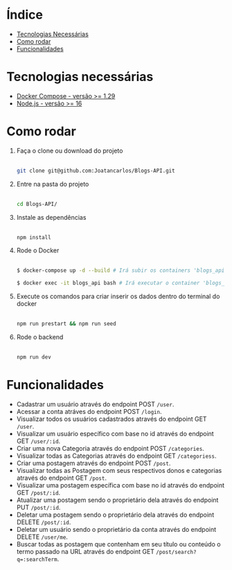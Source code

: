 # Índice
  - <a href="#tecnologias-necessárias">Tecnologias Necessárias</a>
  - <a href="#como-rodar">Como rodar</a>
  - <a href="#funcionalidades">Funcionalidades</a>

# Tecnologias necessárias
<ul>
  <a href="https://docs.docker.com/compose/install/" target="_blank">
    <li>Docker Compose - versão >= 1.29</li>
  </a>
  <a href="https://nodejs.org/en/download" target="_blank">
    <li>Node.js - versão >= 16</li>
  </a>
</ul>

# Como rodar
<ol>
  <li>Faça o clone ou download do projeto</li>
  </br>

  ```bash
  git clone git@github.com:Joatancarlos/Blogs-API.git

  ```

  <li>Entre na pasta do projeto</li>
  </br>
  
  ```bash
  cd Blogs-API/

  ```

  <li>Instale as dependências</li>
  </br>
  
  ```bash
  npm install

  ```

  <li>Rode o Docker</li>
  </br>
  
  ```bash
  $ docker-compose up -d --build # Irá subir os containers 'blogs_api' e 'blogs_api_db'

  $ docker exec -it blogs_api bash # Irá executar o container 'blogs_api'

  ```

  <li>Execute os comandos para criar inserir os dados dentro do terminal do docker</li>
  </br>
  
  ```bash
  npm run prestart && npm run seed
  ```

  <li>Rode o backend</li>
  </br>
  
  ```bash
  npm run dev
  ```
</ol>

# Funcionalidades
- Cadastrar um usuário através do endpoint POST `/user`.
- Acessar a conta atráves do endpoint POST `/login`.
- Visualizar todos os usuários cadastrados através do endpoint GET `/user`.
- Visualizar um usuário específico com base no id através do endpoint GET `/user/:id`.
- Criar uma nova Categoria através do endpoint POST `/categories`.
- Visualizar todas as Categorias através do endpoint GET `/categoriess`.
- Criar uma postagem através do endpoint POST `/post`.
- Visualizar todas as Postagem com seus respectivos donos e categorias através do endpoint GET `/post`.
- Visualizar uma postagem específica com base no id através do endpoint GET `/post/:id`.
- Atualizar uma postagem sendo o proprietário dela através do endpoint PUT `/post/:id`.
- Deletar uma postagem sendo o proprietário dela através do endpoint DELETE `/post/:id`.
- Deletar um usuário sendo o proprietário da conta através do endpoint DELETE `/user/me`.
- Buscar todas as postagem que contenham em seu título ou conteúdo o termo passado na URL através do endpoint GET `/post/search?q=:searchTerm`. 